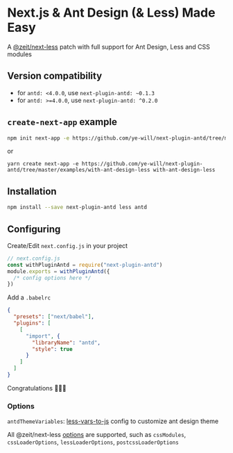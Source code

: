 # Next.js & Ant Design (& Less) Made Easy

A [@zeit/next-less][next-less] patch with full support for Ant Design, Less and CSS modules

## Version compatibility

- for `antd: <4.0.0`, use `next-plugin-antd: ~0.1.3`
- for `antd: >=4.0.0`, use `next-plugin-antd: ^0.2.0`

## `create-next-app` example

```bash
npm init next-app -e https://github.com/ye-will/next-plugin-antd/tree/master/examples/with-ant-design-less with-ant-design-less
```

or

```
yarn create next-app -e https://github.com/ye-will/next-plugin-antd/tree/master/examples/with-ant-design-less with-ant-design-less
```

## Installation

```bash
npm install --save next-plugin-antd less antd
```

## Configuring

Create/Edit `next.config.js` in your project

```javascript
// next.config.js
const withPluginAntd = require("next-plugin-antd")
module.exports = withPluginAntd({
  /* config options here */
})
```

Add a `.babelrc`

```json
{
  "presets": ["next/babel"],
  "plugins": [
    [
      "import", {
        "libraryName": "antd",
        "style": true
      }
    ]
  ]
}
```

Congratulations 🎉🎉🎉

### Options

`antdThemeVariables`: [less-vars-to-js](https://github.com/michaeltaranto/less-vars-to-js) config to customize ant design theme

All @zeit/next-less [options][next-less] are supported, such as `cssModules`, `cssLoaderOptions`, `lessLoaderOptions`, `postcssLoaderOptions`

[next-less]: https://github.com/zeit/next-plugins/tree/master/packages/next-less
